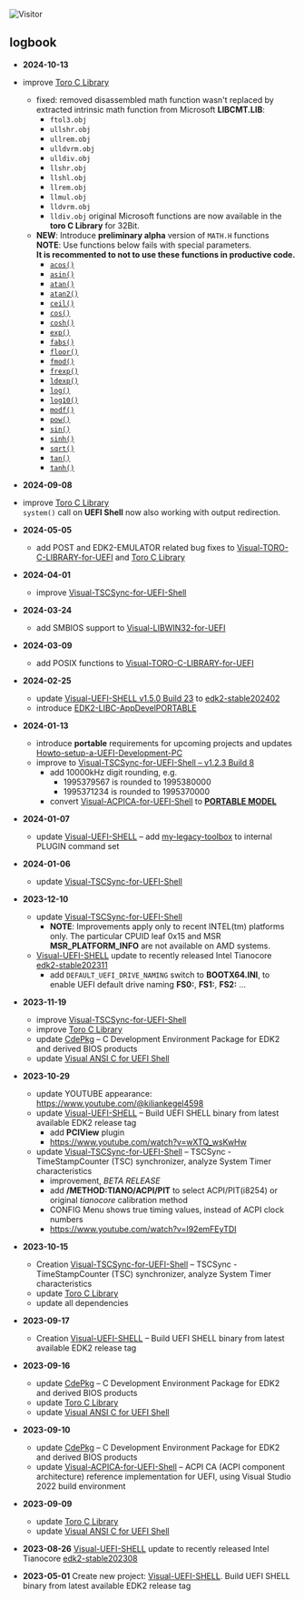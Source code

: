 ![Visitor](https://visitor-badge.laobi.icu/badge?page_id=KilianKegel.kiliankegel)

## logbook
* **2024-10-13**
 * improve [Toro C Library](https://github.com/KilianKegel/toro-C-Library/blob/master/README.md#20240908-v086-build-187)<br>
    * fixed: removed  disassembled math function wasn't replaced by extracted intrinsic 
    math function from Microsoft **LIBCMT.LIB**:
        * `ftol3.obj`
        * `ullshr.obj`
        * `ullrem.obj`
        * `ulldvrm.obj`
        * `ulldiv.obj`
        * `llshr.obj`
        * `llshl.obj`
        * `llrem.obj`
        * `llmul.obj`
        * `lldvrm.obj`
        * `lldiv.obj`
        original Microsoft functions are now available in the **toro C Library** for 32Bit.
    * **NEW**: Introduce **preliminary alpha** version of `MATH.H` functions<br>
        **NOTE**: Use functions below fails with special parameters.<br>
        **It is recommented to not to use these functions in productive code.**<br>
        * [`acos()`](https://github.com/KilianKegel/Visual-TORO-C-LIBRARY-for-UEFI/blob/main/toroCLibrary/Library/math_h/acos.c)
        * [`asin()`](https://github.com/KilianKegel/Visual-TORO-C-LIBRARY-for-UEFI/blob/main/toroCLibrary/Library/math_h/asin.c)
        * [`atan()`](https://github.com/KilianKegel/Visual-TORO-C-LIBRARY-for-UEFI/blob/main/toroCLibrary/Library/math_h/atan.)
        * [`atan2()`](https://github.com/KilianKegel/Visual-TORO-C-LIBRARY-for-UEFI/blob/main/toroCLibrary/Library/math_h/atan2.c)
        * [`ceil()`](https://github.com/KilianKegel/Visual-TORO-C-LIBRARY-for-UEFI/blob/main/toroCLibrary/Library/math_h/ceil.c)
        * [`cos()`](https://github.com/KilianKegel/Visual-TORO-C-LIBRARY-for-UEFI/blob/main/toroCLibrary/Library/math_h/cos.c)
        * [`cosh()`](https://github.com/KilianKegel/Visual-TORO-C-LIBRARY-for-UEFI/blob/main/toroCLibrary/Library/math_h/cosh.c)
        * [`exp()`](https://github.com/KilianKegel/Visual-TORO-C-LIBRARY-for-UEFI/blob/main/toroCLibrary/Library/math_h/exp.c)
        * [`fabs()`](https://github.com/KilianKegel/Visual-TORO-C-LIBRARY-for-UEFI/blob/main/toroCLibrary/Library/math_h/fabs.c)
        * [`floor()`](https://github.com/KilianKegel/Visual-TORO-C-LIBRARY-for-UEFI/blob/main/toroCLibrary/Library/math_h/floor.c)
        * [`fmod()`](https://github.com/KilianKegel/Visual-TORO-C-LIBRARY-for-UEFI/blob/main/toroCLibrary/Library/math_h/fmod.c)
        * [`frexp()`](https://github.com/KilianKegel/Visual-TORO-C-LIBRARY-for-UEFI/blob/main/toroCLibrary/Library/math_h/frexp.c)
        * [`ldexp()`](https://github.com/KilianKegel/Visual-TORO-C-LIBRARY-for-UEFI/blob/main/toroCLibrary/Library/math_h/ldexp.c)
        * [`log()`](https://github.com/KilianKegel/Visual-TORO-C-LIBRARY-for-UEFI/blob/main/toroCLibrary/Library/math_h/log.c)
        * [`log10()`](https://github.com/KilianKegel/Visual-TORO-C-LIBRARY-for-UEFI/blob/main/toroCLibrary/Library/math_h/log10.c)
        * [`modf()`](https://github.com/KilianKegel/Visual-TORO-C-LIBRARY-for-UEFI/blob/main/toroCLibrary/Library/math_h/modf.c)
        * [`pow()`](https://github.com/KilianKegel/Visual-TORO-C-LIBRARY-for-UEFI/blob/main/toroCLibrary/Library/math_h/pow.c)
        * [`sin()`](https://github.com/KilianKegel/Visual-TORO-C-LIBRARY-for-UEFI/blob/main/toroCLibrary/Library/math_h/sinc.)
        * [`sinh()`](https://github.com/KilianKegel/Visual-TORO-C-LIBRARY-for-UEFI/blob/main/toroCLibrary/Library/math_h/sinh.c)
        * [`sqrt()`](https://github.com/KilianKegel/Visual-TORO-C-LIBRARY-for-UEFI/blob/main/toroCLibrary/Library/math_h/sqrt.c)
        * [`tan()`](https://github.com/KilianKegel/Visual-TORO-C-LIBRARY-for-UEFI/blob/main/toroCLibrary/Library/math_h/tan.c)    
        * [`tanh()`](https://github.com/KilianKegel/Visual-TORO-C-LIBRARY-for-UEFI/blob/main/toroCLibrary/Library/math_h/tanh.c)
* **2024-09-08**
 * improve [Toro C Library](https://github.com/KilianKegel/toro-C-Library/blob/master/README.md#20240908-v086-build-187)<br>
   `system()` call on **UEFI Shell** now also working with output redirection.
* **2024-05-05**
  * add POST and EDK2-EMULATOR related bug fixes to  [Visual-TORO-C-LIBRARY-for-UEFI](https://github.com/KilianKegel/Visual-TORO-C-LIBRARY-for-UEFI?tab=readme-ov-file#20240505-v084-build-91) and [Toro C Library](https://github.com/KilianKegel/toro-C-Library?tab=readme-ov-file#20240505-v084-build-91)
* **2024-04-01**
  * improve [Visual-TSCSync-for-UEFI-Shell](https://github.com/KilianKegel/Visual-TSCSync-for-UEFI-Shell)
* **2024-03-24**
  * add SMBIOS support to [Visual-LIBWIN32-for-UEFI](https://github.com/KilianKegel/Visual-LIBWIN32-for-UEFI?tab=readme-ov-file#20240324)
* **2024-03-09**
  * add POSIX functions to  [Visual-TORO-C-LIBRARY-for-UEFI](https://github.com/KilianKegel/Visual-TORO-C-LIBRARY-for-UEFI?tab=readme-ov-file#20240309-v081-build-54)
* **2024-02-25**
  * update [Visual-UEFI-SHELL v1.5.0 Build 23](https://github.com/KilianKegel/Visual-UEFI-SHELL) to [edk2-stable202402](https://github.com/tianocore/edk2/releases/tag/edk2-stable202402)
  * introduce [EDK2-LIBC-AppDevelPORTABLE](https://github.com/KilianKegel/EDK2-LIBC-AppDevelPORTABLE)
* **2024-01-13**
  * introduce **portable** requirements for upcoming projects and updates [Howto-setup-a-UEFI-Development-PC](https://github.com/KilianKegel/Howto-setup-a-UEFI-Development-PC#preparation-for-upcoming-portable-projects)
  * improve to [Visual-TSCSync-for-UEFI-Shell – v1.2.3 Build 8](https://github.com/KilianKegel/Visual-TSCSync-for-UEFI-Shell#visual-tscsync-for-uefi-shell)
    * add 10000kHz digit rounding, e.g.
        * 1995379567 is rounded to 1995380000
        * 1995371234 is rounded to 1995370000
    * convert [Visual-ACPICA-for-UEFI-Shell](https://github.com/KilianKegel/Visual-ACPICA-for-UEFI-ShellPORTABLE) to [**PORTABLE MODEL**](https://github.com/KilianKegel/Visual-ACPICA-for-UEFI-ShellPORTABLE#20240113)
* **2024-01-07**
  * update [Visual-UEFI-SHELL](https://github.com/KilianKegel/Visual-UEFI-SHELL) – add [my-legacy-toolbox](https://github.com/tianocore/edk2-staging/blob/CdePkg/blogs/2021-11-14/README.md#my-legacy-toolbox) to internal PLUGIN command set
* **2024-01-06**
  * update [Visual-TSCSync-for-UEFI-Shell](https://github.com/KilianKegel/Visual-TSCSync-for-UEFI-Shell#visual-tscsync-for-uefi-shell)
* **2023-12-10**
  * update [Visual-TSCSync-for-UEFI-Shell](https://github.com/KilianKegel/Visual-TSCSync-for-UEFI-Shell#visual-tscsync-for-uefi-shell)
    * **NOTE**: Improvements apply only to recent INTEL(tm) platforms only. The particular CPUID leaf 0x15 and MSR **MSR_PLATFORM_INFO** are not available on AMD systems.
  * [Visual-UEFI-SHELL](https://github.com/KilianKegel/Visual-UEFI-SHELL#edk2-uefi-shell--visual-uefi-shell) update to recently released Intel Tianocore [edk2-stable202311](https://github.com/tianocore/edk2/releases/tag/edk2-stable202311)
    * add `DEFAULT_UEFI_DRIVE_NAMING` switch to **BOOTX64.INI**, to enable UEFI default drive naming **FS0:**, **FS1:**, **FS2:** ...
* **2023-11-19**
  * improve [Visual-TSCSync-for-UEFI-Shell](https://github.com/KilianKegel/Visual-TSCSync-for-UEFI-Shell)
  * improve [Toro C Library](https://github.com/KilianKegel/toro-C-Library#toro-c-library-formerly-known-as-torito-c-library)
  * update [CdePkg](https://github.com/KilianKegel/CdePkg) – C Development Environment Package for EDK2 and derived BIOS products
  * update [Visual ANSI C for UEFI Shell](https://github.com/KilianKegel/Visual-ANSI-C-for-UEFI-Shell#visual-ansi-c-for-uefi-shell)
* **2023-10-29**
  * update YOUTUBE appearance: https://www.youtube.com/@kiliankegel4598
  * update [Visual-UEFI-SHELL](https://github.com/KilianKegel/Visual-UEFI-SHELL) – Build UEFI SHELL binary from latest available EDK2 release tag
    * add **PCIView** plugin
    * https://www.youtube.com/watch?v=wXTQ_wsKwHw
  * update [Visual-TSCSync-for-UEFI-Shell](https://github.com/KilianKegel/Visual-TSCSync-for-UEFI-Shell#visual-tscsync-for-uefi-shell) – TSCSync - TimeStampCounter (TSC) synchronizer, analyze System Timer characteristics
    * improvement, *BETA RELEASE*
    * add **/METHOD:TIANO/ACPI/PIT** to select ACPI/PIT(i8254) or original *tianocore* calibration method
    * CONFIG Menu shows true timing values, instead of ACPI clock numbers
    * https://www.youtube.com/watch?v=I92emFEyTDI
* **2023-10-15**
  * Creation [Visual-TSCSync-for-UEFI-Shell](https://github.com/KilianKegel/Visual-TSCSync-for-UEFI-Shell#visual-tscsync-for-uefi-shell) – TSCSync - TimeStampCounter (TSC) synchronizer, analyze System Timer characteristics
  * update [Toro C Library](https://github.com/KilianKegel/toro-C-Library#toro-c-library-formerly-known-as-torito-c-library)
  * update all dependencies
* **2023-09-17**
  * Creation [Visual-UEFI-SHELL](https://github.com/KilianKegel/Visual-UEFI-SHELL) – Build UEFI SHELL binary from latest available EDK2 release tag
* **2023-09-16**
  * update [CdePkg](https://github.com/KilianKegel/CdePkg) – C Development Environment Package for EDK2 and derived BIOS products
  * update [Toro C Library](https://github.com/KilianKegel/toro-C-Library#toro-c-library-formerly-known-as-torito-c-library)
  * update [Visual ANSI C for UEFI Shell](https://github.com/KilianKegel/Visual-ANSI-C-for-UEFI-Shell#visual-ansi-c-for-uefi-shell)
* **2023-09-10**
  * update [CdePkg](https://github.com/KilianKegel/CdePkg) – C Development Environment Package for EDK2 and derived BIOS products
  * update [Visual-ACPICA-for-UEFI-Shell](https://github.com/KilianKegel/Visual-ACPICA-for-UEFI-Shell) – ACPI CA (ACPI component architecture) reference implementation for UEFI, using Visual Studio 2022 build environment


* **2023-09-09**
  * update [Toro C Library](https://github.com/KilianKegel/toro-C-Library#toro-c-library-formerly-known-as-torito-c-library)
  * update [Visual ANSI C for UEFI Shell](https://github.com/KilianKegel/Visual-ANSI-C-for-UEFI-Shell#visual-ansi-c-for-uefi-shell)

* **2023-08-26** [Visual-UEFI-SHELL](https://github.com/KilianKegel/Visual-UEFI-SHELL#edk2-uefi-shell--visual-uefi-shell) update to recently released Intel Tianocore [edk2-stable202308](https://github.com/tianocore/edk2/releases/tag/edk2-stable202308)
* **2023-05-01** Create new project: [Visual-UEFI-SHELL](https://github.com/KilianKegel/Visual-UEFI-SHELL#edk2-uefi-shell--visual-uefi-shell). Build UEFI SHELL binary from latest available EDK2 release tag

